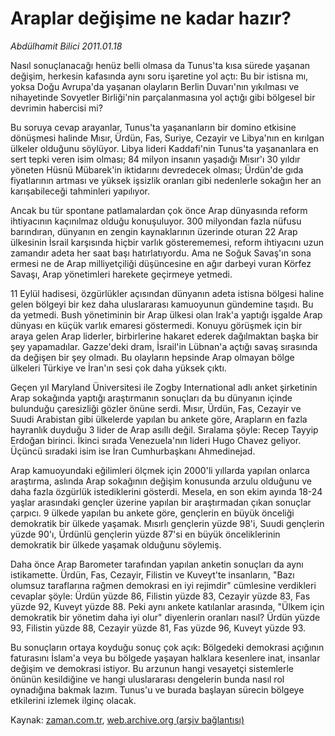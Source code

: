 # Araplar değişime ne kadar hazır?

*Abdülhamit Bilici 2011.01.18*

<td class="columnist-detail">
<p>Nasıl sonuçlanacağı henüz belli olmasa da Tunus'ta kısa sürede yaşanan değişim, herkesin kafasında aynı soru işaretine yol açtı: Bu bir istisna mı, yoksa Doğu Avrupa'da yaşanan olayların Berlin Duvarı'nın yıkılması ve nihayetinde Sovyetler Birliği'nin parçalanmasına yol açtığı gibi bölgesel bir devrimin habercisi mi?</p>
<p>
<div id="haberMetinDiv">
<p>Bu soruya cevap arayanlar, Tunus'ta yaşananların bir domino etkisine dönüşmesi halinde Mısır, Ürdün, Fas, Suriye, Cezayir ve Libya'nın en kırılgan ülkeler olduğunu söylüyor. Libya lideri Kaddafi'nin Tunus'ta yaşananlara en sert tepki veren isim olması; 84 milyon insanın yaşadığı Mısır'ı 30 yıldır yöneten Hüsnü Mübarek'in iktidarını devredecek olması; Ürdün'de gıda fiyatlarının artması ve yüksek işsizlik oranları gibi nedenlerle sokağın her an karışabileceği tahminleri yapılıyor.
<p>Ancak bu tür spontane patlamalardan çok önce Arap dünyasında reform ihtiyacının kaçınılmaz olduğu konuşuluyor. 300 milyondan fazla nüfusu barındıran, dünyanın en zengin kaynaklarının üzerinde oturan 22 Arap ülkesinin İsrail karşısında hiçbir varlık gösterememesi, reform ihtiyacını uzun zamandır adeta her saat başı hatırlatıyordu. Ama ne Soğuk Savaş'ın sona ermesi ne de Arap milliyetçiliği düşüncesine en ağır darbeyi vuran Körfez Savaşı, Arap yönetimleri harekete geçirmeye yetmedi.
<p>11 Eylül hadisesi, özgürlükler açısından dünyanın adeta istisna bölgesi haline gelen bölgeyi bir kez daha uluslararası kamuoyunun gündemine taşıdı. Bu da yetmedi. Bush yönetiminin bir Arap ülkesi olan Irak'a yaptığı işgalde Arap dünyası en küçük varlık emaresi göstermedi. Konuyu görüşmek için bir araya gelen Arap liderler, birbirlerine hakaret ederek dağılmaktan başka bir şey yapamadılar. Gazze'deki dram, İsrail'in Lübnan'a açtığı savaş sırasında da değişen bir şey olmadı. Bu olayların hepsinde Arap olmayan bölge ülkeleri Türkiye ve İran'ın sesi çok daha yüksek çıktı.
<p>Geçen yıl Maryland Üniversitesi ile Zogby International adlı anket şirketinin Arap sokağında yaptığı araştırmanın sonuçları da bu dünyanın içinde bulunduğu çaresizliği gözler önüne serdi. Mısır, Ürdün, Fas, Cezayir ve Suudi Arabistan gibi ülkelerde yapılan bu ankete göre, Arapların en fazla hayranlık duyduğu 3 lider de Arap asıllı değil. Sıralama şöyle: Recep Tayyip Erdoğan birinci. İkinci sırada Venezuela'nın lideri Hugo Chavez geliyor. Üçüncü sıradaki isim ise İran Cumhurbaşkanı Ahmedinejad.
<p>Arap kamuoyundaki eğilimleri ölçmek için 2000'li yıllarda yapılan onlarca araştırma, aslında Arap sokağının değişim konusunda arzulu olduğunu ve daha fazla özgürlük istediklerini gösterdi. Mesela, en son ekim ayında 18-24 yaşlar arasındaki gençler üzerine yapılan bir araştırmadan çıkan sonuçlar çarpıcı. 9 ülkede yapılan bu ankete göre, gençlerin en büyük önceliği demokratik bir ülkede yaşamak. Mısırlı gençlerin yüzde 98'i, Suudi gençlerin yüzde 90'ı, Ürdünlü gençlerin yüzde 87'si en büyük önceliklerinin demokratik bir ülkede yaşamak olduğunu söylemiş.
<p>Daha önce Arap Barometer tarafından yapılan anketin sonuçları da aynı istikamette. Ürdün, Fas, Cezayir, Filistin ve Kuveyt'te insanların, "Bazı olumsuz taraflarına rağmen demokrasi en iyi rejimdir" cümlesine verdikleri cevaplar şöyle: Ürdün yüzde 86, Filistin yüzde 83, Cezayir yüzde 83, Fas yüzde 92, Kuveyt yüzde 88. Peki aynı ankete katılanlar arasında, "Ülkem için demokratik bir yönetim daha iyi olur" diyenlerin oranları nasıl? Ürdün yüzde 93, Filistin yüzde 88, Cezayir yüzde 81, Fas yüzde 96, Kuveyt yüzde 93.
<p>Bu sonuçların ortaya koyduğu sonuç çok açık: Bölgedeki demokrasi açığının faturasını İslam'a veya bu bölgede yaşayan halklara kesenlere inat, insanlar değişim ve demokrasi istiyor. Bu arzunun hangi vesayetçi sistemlerle önünün kesildiğine ve hangi uluslararası dengelerin bunda nasıl rol oynadığına bakmak lazım. Tunus'u ve burada başlayan sürecin bölgeye etkilerini izlemek ilginç olacak. </p></p></p></p></p></p></p></div>
</p>
<a href="http://web.archive.org/web/20110123145545/mailto:a.bilici@zaman.com.tr">
</a></td>

Kaynak: [zaman.com.tr](http://zaman.com.tr/yazar.do?yazino=1080499), [web.archive.org (arşiv bağlantısı)](http://web.archive.org/web/20110123145545/http://www.zaman.com.tr:80/yazar.do?yazino=1080499)

